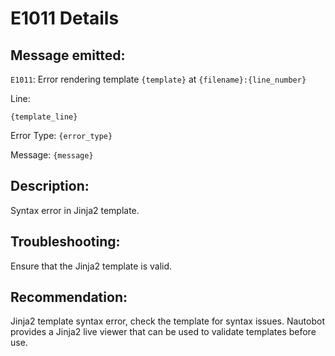 # E1011 Details

## Message emitted:

`E1011`: Error rendering template `{template}` at `{filename}:{line_number}`

Line:

```
{template_line}
```

Error Type: `{error_type}`

Message: `{message}`



## Description:

Syntax error in Jinja2 template.

## Troubleshooting:

Ensure that the Jinja2 template is valid.

## Recommendation:

Jinja2 template syntax error, check the template for syntax issues. Nautobot provides a Jinja2 live viewer that can be used to validate templates before use.